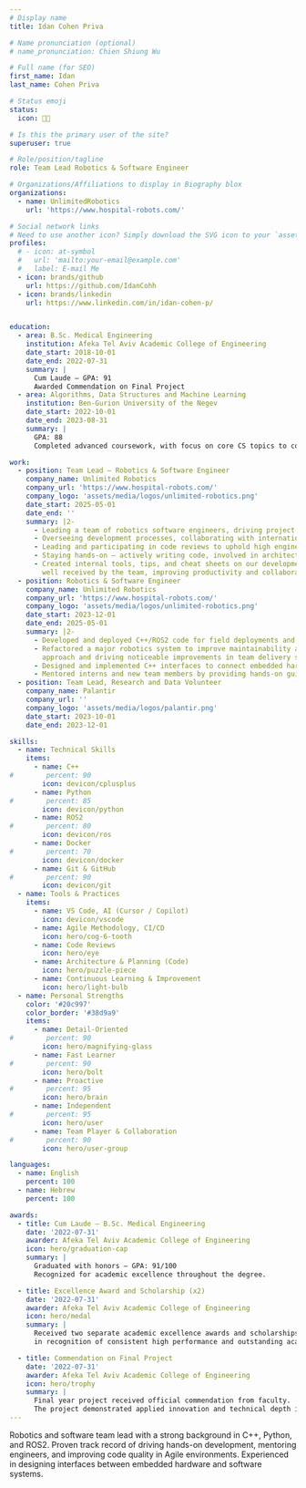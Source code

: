 ```yaml
---
# Display name
title: Idan Cohen Priva

# Name pronunciation (optional)
# name_pronunciation: Chien Shiung Wu

# Full name (for SEO)
first_name: Idan
last_name: Cohen Priva

# Status emoji
status:
  icon: 🖖🏻

# Is this the primary user of the site?
superuser: true

# Role/position/tagline
role: Team Lead Robotics & Software Engineer

# Organizations/Affiliations to display in Biography blox
organizations:
  - name: UnlimitedRobotics
    url: 'https://www.hospital-robots.com/'

# Social network links
# Need to use another icon? Simply download the SVG icon to your `assets/media/icons/` folder.
profiles:
  # - icon: at-symbol
  #   url: 'mailto:your-email@example.com'
  #   label: E-mail Me
  - icon: brands/github
    url: https://github.com/IdanCohh
  - icon: brands/linkedin
    url: https://www.linkedin.com/in/idan-cohen-p/


education:
  - area: B.Sc. Medical Engineering
    institution: Afeka Tel Aviv Academic College of Engineering
    date_start: 2018-10-01
    date_end: 2022-07-31
    summary: |
      Cum Laude – GPA: 91 
      Awarded Commendation on Final Project
  - area: Algorithms, Data Structures and Machine Learning
    institution: Ben-Gurion University of the Negev
    date_start: 2022-10-01
    date_end: 2023-08-31
    summary: |
      GPA: 88  
      Completed advanced coursework, with focus on core CS topics to complement engineering background and improve my software and coding knowledge.

work:
  - position: Team Lead – Robotics & Software Engineer
    company_name: Unlimited Robotics
    company_url: 'https://www.hospital-robots.com/'
    company_logo: 'assets/media/logos/unlimited-robotics.png'
    date_start: 2025-05-01
    date_end: ''
    summary: |2-
      - Leading a team of robotics software engineers, driving project ownership and delivery.
      - Overseeing development processes, collaborating with international team members and improving code quality across projects.
      - Leading and participating in code reviews to uphold high engineering standards and support team growth.
      - Staying hands-on — actively writing code, involved in architecture and driving solutions.
      - Created internal tools, tips, and cheat sheets on our development cycle, our Agile workflows, pull requests, and Git that were adopted and
        well received by the team, improving productivity and collaboration.
  - position: Robotics & Software Engineer
    company_name: Unlimited Robotics
    company_url: 'https://www.hospital-robots.com/'
    company_logo: 'assets/media/logos/unlimited-robotics.png'
    date_start: 2023-12-01
    date_end: 2025-05-01
    summary: |2-
      - Developed and deployed C++/ROS2 code for field deployments and assisted with debugging to support the team’s success.
      - Refactored a major robotics system to improve maintainability and product quality, earning explicit client praise for my collaborative
        approach and driving noticeable improvements in team delivery since I joined.
      - Designed and implemented C++ interfaces to connect embedded hardware with software systems via custom protocols.
      - Mentored interns and new team members by providing hands-on guidance and comprehensive onboarding into critical projects.
  - position: Team Lead, Research and Data Volunteer
    company_name: Palantir
    company_url: ''
    company_logo: 'assets/media/logos/palantir.png'
    date_start: 2023-10-01
    date_end: 2023-12-01

skills:
  - name: Technical Skills
    items:
      - name: C++
#        percent: 90
        icon: devicon/cplusplus
      - name: Python
#        percent: 85
        icon: devicon/python
      - name: ROS2
#        percent: 80
        icon: devicon/ros
      - name: Docker
#        percent: 70
        icon: devicon/docker
      - name: Git & GitHub
#        percent: 90
        icon: devicon/git
  - name: Tools & Practices
    items:
      - name: VS Code, AI (Cursor / Copilot)
        icon: devicon/vscode
      - name: Agile Methodology, CI/CD
        icon: hero/cog-6-tooth
      - name: Code Reviews
        icon: hero/eye
      - name: Architecture & Planning (Code)
        icon: hero/puzzle-piece
      - name: Continuous Learning & Improvement
        icon: hero/light-bulb
  - name: Personal Strengths
    color: '#20c997'
    color_border: '#38d9a9'
    items:
      - name: Detail-Oriented
#        percent: 90
        icon: hero/magnifying-glass
      - name: Fast Learner
#        percent: 90
        icon: hero/bolt
      - name: Proactive
#        percent: 95
        icon: hero/brain
      - name: Independent
#        percent: 95
        icon: hero/user
      - name: Team Player & Collaboration
#        percent: 90
        icon: hero/user-group

languages:
  - name: English
    percent: 100
  - name: Hebrew
    percent: 100

awards:
  - title: Cum Laude – B.Sc. Medical Engineering
    date: '2022-07-31'
    awarder: Afeka Tel Aviv Academic College of Engineering
    icon: hero/graduation-cap
    summary: |
      Graduated with honors – GPA: 91/100  
      Recognized for academic excellence throughout the degree.

  - title: Excellence Award and Scholarship (x2)
    date: '2022-07-31'
    awarder: Afeka Tel Aviv Academic College of Engineering
    icon: hero/medal
    summary: |
      Received two separate academic excellence awards and scholarships  
      in recognition of consistent high performance and outstanding academic achievements.

  - title: Commendation on Final Project
    date: '2022-07-31'
    awarder: Afeka Tel Aviv Academic College of Engineering
    icon: hero/trophy
    summary: |
      Final year project received official commendation from faculty.  
      The project demonstrated applied innovation and technical depth in the field of medical engineering.
---
```


Robotics and software team lead with a strong background in C++, Python, and ROS2. 
Proven track record of driving hands-on development, mentoring engineers, and improving code quality in Agile environments. 
Experienced in designing interfaces between embedded hardware and software systems.

